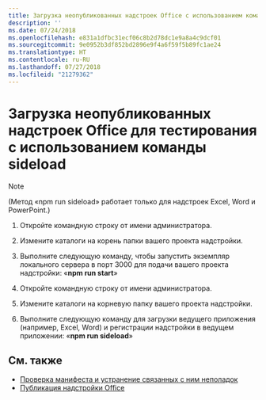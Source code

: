 ```yaml
---
title: Загрузка неопубликованных надстроек Office с использованием команды sideload
description: ''
ms.date: 07/24/2018
ms.openlocfilehash: e831a1dfbc31ecf06c8b2d78dc1e9a8a4c9dcf01
ms.sourcegitcommit: 9e0952b3df852bd2896e9f4a6f59f5b89fc1ae24
ms.translationtype: HT
ms.contentlocale: ru-RU
ms.lasthandoff: 07/27/2018
ms.locfileid: "21279362"
---
```

# <a name="sideload-office-add-ins-for-testing-using-the-sideload-command"></a>Загрузка неопубликованных надстроек Office для тестирования с использованием **команды sideload**
 >[!NOTE]
>(Метод «npm run sideload» работает только для надстроек Excel, Word и PowerPoint.)

1. Откройте командную строку от имени администратора.

2. Измените каталоги на корень папки вашего проекта надстройки.

3. Выполните следующую команду, чтобы запустить экземпляр локального сервера в порт 3000 для подачи вашего проекта надстройки: «**npm run start**»

4. Откройте командную строку от имени администратора.

5. Измените каталоги на корневую папку вашего проекта надстройки.

6. Выполните следующую команду для загрузки ведущего приложения (например, Excel, Word) и регистрации надстройки в ведущем приложении: «**npm run sideload**»

## <a name="see-also"></a>См. также

- [Проверка манифеста и устранение связанных с ним неполадок](troubleshoot-manifest.md)
- [Публикация надстройки Office](../publish/publish.md)